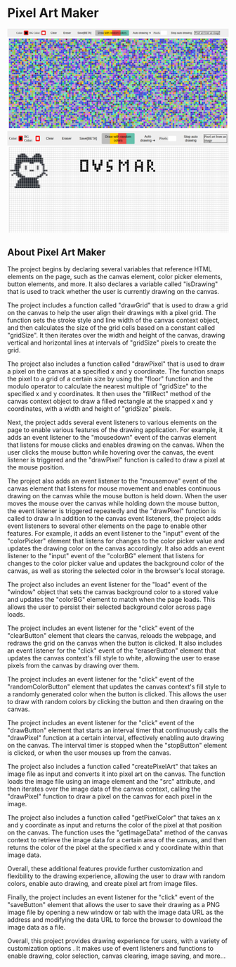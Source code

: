 # Pixel Art Maker

![view](assets/auto.png)
![view](assets/ovsmar.png)

## About Pixel Art Maker

The project begins by declaring several variables that reference HTML elements on the page, such as the canvas element, color picker elements, button elements, and more. It also declares a variable called "isDrawing" that is used to track whether the user is currently drawing on the canvas.

The project includes a function called "drawGrid" that is used to draw a grid on the canvas to help the user align their drawings with a pixel grid. The function sets the stroke style and line width of the canvas context object, and then calculates the size of the grid cells based on a constant called "gridSize". It then iterates over the width and height of the canvas, drawing vertical and horizontal lines at intervals of "gridSize" pixels to create the grid.

The project also includes a function called "drawPixel" that is used to draw a pixel on the canvas at a specified x and y coordinate. The function snaps the pixel to a grid of a certain size by using the "floor" function and the modulo operator to calculate the nearest multiple of "gridSize" to the specified x and y coordinates. It then uses the "fillRect" method of the canvas context object to draw a filled rectangle at the snapped x and y coordinates, with a width and height of "gridSize" pixels.

Next, the project adds several event listeners to various elements on the page to enable various features of the drawing application. For example, it adds an event listener to the "mousedown" event of the canvas element that listens for mouse clicks and enables drawing on the canvas. When the user clicks the mouse button while hovering over the canvas, the event listener is triggered and the "drawPixel" function is called to draw a pixel at the mouse position.

The project also adds an event listener to the "mousemove" event of the canvas element that listens for mouse movement and enables continuous drawing on the canvas while the mouse button is held down. When the user moves the mouse over the canvas while holding down the mouse button, the event listener is triggered repeatedly and the "drawPixel" function is called to draw a In addition to the canvas event listeners, the project adds event listeners to several other elements on the page to enable other features. For example, it adds an event listener to the "input" event of the "colorPicker" element that listens for changes to the color picker value and updates the drawing color on the canvas accordingly. It also adds an event listener to the "input" event of the "colorBG" element that listens for changes to the color picker value and updates the background color of the canvas, as well as storing the selected color in the browser's local storage.

The project also includes an event listener for the "load" event of the "window" object that sets the canvas background color to a stored value and updates the "colorBG" element to match when the page loads. This allows the user to persist their selected background color across page loads.

The project includes an event listener for the "click" event of the "clearButton" element that clears the canvas, reloads the webpage, and redraws the grid on the canvas when the button is clicked. It also includes an event listener for the "click" event of the "eraserButton" element that updates the canvas context's fill style to white, allowing the user to erase pixels from the canvas by drawing over them.

The project includes an event listener for the "click" event of the "randomColorButton" element that updates the canvas context's fill style to a randomly generated color when the button is clicked. This allows the user to draw with random colors by clicking the button and then drawing on the canvas.

The project includes an event listener for the "click" event of the "drawButton" element that starts an interval timer that continuously calls the "drawPixel" function at a certain interval, effectively enabling auto drawing on the canvas. The interval timer is stopped when the "stopButton" element is clicked, or when the user mouses up from the canvas.

The project also includes a function called "createPixelArt" that takes an image file as input and converts it into pixel art on the canvas. The function loads the image file using an image element and the "src" attribute, and then iterates over the image data of the canvas context, calling the "drawPixel" function to draw a pixel on the canvas for each pixel in the image.

The project also includes a function called "getPixelColor" that takes an x and y coordinate as input and returns the color of the pixel at that position on the canvas. The function uses the "getImageData" method of the canvas context to retrieve the image data for a certain area of the canvas, and then returns the color of the pixel at the specified x and y coordinate within that image data.

Overall, these additional features provide further customization and flexibility to the drawing experience, allowing the user to draw with random colors, enable auto drawing, and create pixel art from image files.

Finally, the project includes an event listener for the "click" event of the "saveButton" element that allows the user to save their drawing as a PNG image file by opening a new window or tab with the image data URL as the address and modifying the data URL to force the browser to download the image data as a file.

Overall, this project provides drawing experience for users, with a variety of customization options . It makes use of event listeners and functions to enable drawing, color selection, canvas clearing, image saving, and more...